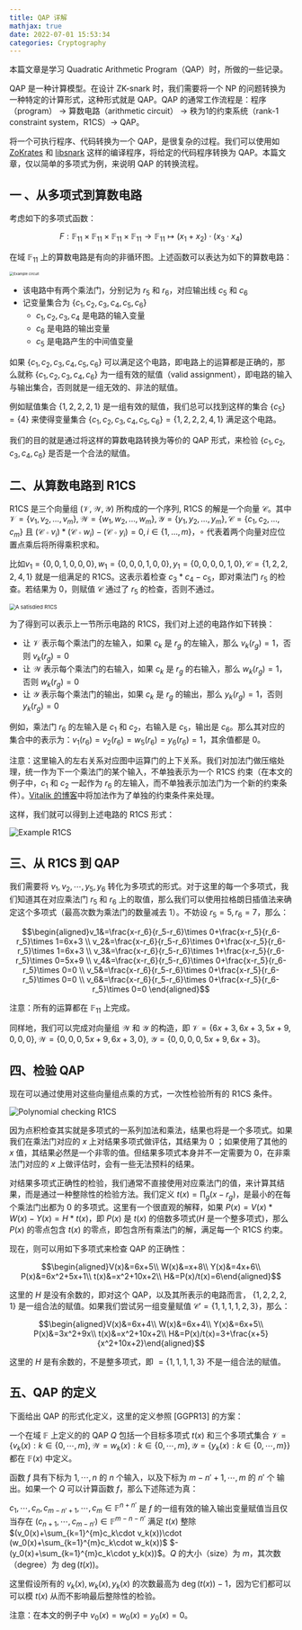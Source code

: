 ```yaml
---
title: QAP 详解
mathjax: true
date: 2022-07-01 15:53:34
categories: Cryptography
---
```


本篇文章是学习 Quadratic Arithmetic Program（QAP）时，所做的一些记录。

QAP 是一种计算模型。在设计 ZK-snark 时，我们需要将一个 NP 的问题转换为一种特定的计算形式，这种形式就是 QAP。QAP 的通常工作流程是：程序（program） $\rightarrow$ 算数电路（arithmetic circuit） $\rightarrow$ 秩为1的约束系统（rank-1 constraint system，R1CS）$\rightarrow$ QAP。

<!-- more -->

将一个可执行程序、代码转换为一个 QAP，是很复杂的过程。我们可以使用如 [ZoKrates](https://zokrates.github.io/rng_tutorial.html) 和 [libsnark](https://github.com/scipr-lab/libsnark) 这样的编译程序，将给定的代码程序转换为 QAP。本篇文章，仅以简单的多项式为例，来说明 QAP 的转换流程。 

## 一 、从多项式到算数电路

考虑如下的多项式函数：

$$F: \mathbb{F}_{11}\times \mathbb{F}_{11}\times \mathbb{F}_{11}\times \mathbb{F}_{11} \rightarrow \mathbb{F}_{11} \mapsto (x_1+x_2)\cdot (x_3\cdot x_4)$$

在域 $\mathbb{F}_{11}$ 上的算数电路是有向的非循环图。上述函数可以表达为如下的算数电路：

<img src="https://pico-1258741719.cos.ap-shanghai.myqcloud.com/blog/QAP%20%E8%AF%A6%E8%A7%A3/Example%20circuit.png" alt="Example circuit" style="zoom:45%;" />

- 该电路中有两个乘法门，分别记为 $r_5$ 和 $r_6$，对应输出线 $c_5$ 和 $c_6$
- 记变量集合为 $\{c_1,c_2,c_3,c_4,c_5,c_6\}$
    - $c_1,c_2,c_3,c_4$ 是电路的输入变量
    - $c_6$ 是电路的输出变量
    - $c_5$ 是电路产生的中间值变量

如果 $\{c_1,c_2,c_3,c_4,c_5,c_6\}$ 可以满足这个电路，即电路上的运算都是正确的，那么就称 $\{c_1,c_2,c_3,c_4,c_6\}$ 为一组有效的赋值（valid assignment），即电路的输入与输出集合，否则就是一组无效的、非法的赋值。

例如赋值集合 $\{1,2,2,2,1\}$ 是一组有效的赋值，我们总可以找到这样的集合 $\{c_5\}=\{4\}$ 来使得变量集合 $\{c_1,c_2,c_3,c_4,c_5,c_6\}=\{1,2,2,2,4,1\}$ 满足这个电路。

我们的目的就是通过将这样的算数电路转换为等价的 QAP 形式，来检验 $\{c_1,c_2,c_3,c_4,c_6\}$ 是否是一个合法的赋值。

## 二、从算数电路到 R1CS

R1CS 是三个向量组 $(\mathcal{V},\mathcal{W},\mathcal{Y})$ 所构成的一个序列, R1CS 的解是一个向量 $\mathcal{C}$。其中 $\mathcal{V}=\{v_{1},v_2,\dots,v_m\},\mathcal{W}=\{w_1,w_2,\dots,w_m\},\mathcal{Y}=\{y_{1},y_2,\dots,y_m\}, \mathcal{C}=\{c_{1},c_2,\dots,c_m\}$ 且 $(\mathcal{C}\circ v_i) * (\mathcal{C}\circ w_i) - (\mathcal{C}\circ y_i)=0, i\in\{1,\dots,m\}$，$\circ$ 代表着两个向量对应位置点乘后将所得乘积求和。  

比如$v_1=\{0,0,1,0,0,0\},w_1=\{0,0,0,1,0,0\},y_1=\{0,0,0,0,1,0\}, \mathcal{C}=\{1,2,2,2,4,1\}$ 就是一组满足的 R1CS。这表示着检查 $c_3*c_4-c_5$，即对乘法门 $r_5$ 的检查。若结果为 $0$，则赋值 $\mathcal{C}$ 通过了 $r_5$ 的检查，否则不通过。

<img src="https://pico-1258741719.cos.ap-shanghai.myqcloud.com/blog/QAP%20%E8%AF%A6%E8%A7%A3/A%20satisdied%20R1CS.png" alt="A satisdied R1CS" style="zoom:67%;" />

为了得到可以表示上一节所示电路的 R1CS，我们对上述的电路作如下转换：

- 让 $\mathcal{V}$ 表示每个乘法门的左输入，如果 $c_k$ 是 $r_g$ 的左输入，那么 $v_k(r_g) = 1$，否则 $v_k(r_g) = 0$
- 让 $\mathcal{W}$ 表示每个乘法门的右输入，如果 $c_k$ 是 $r_g$ 的右输入，那么 $w_k(r_g) = 1$，否则 $w_k(r_g) = 0$
- 让 $\mathcal{Y}$ 表示每个乘法门的输出，如果 $c_k$ 是 $r_g$ 的输出，那么 $y_k(r_g) = 1$，否则 $y_k(r_g) = 0$

例如，乘法门 $r_6$ 的左输入是 $c_1$ 和 $c_2$，右输入是 $c_5$，输出是 $c_6$。那么其对应的集合中的表示为：$v_1(r_6)=v_2(r_6)=w_5(r_6)=y_6(r_6)=1$，其余值都是 0。

注意：这里输入的左右关系对应图中运算门的上下关系。我们对加法门做压缩处理，统一作为下一个乘法门的某个输入，不单独表示为一个 R1CS 约束（在本文的例子中，$c_1$ 和 $c_2$ 一起作为 $r_6$ 的左输入，而不单独表示加法门为一个新的约束条件）。[Vitalik 的博客](https://medium.com/@VitalikButerin/quadratic-arithmetic-programs-from-zero-to-hero-f6d558cea649)中将加法作为了单独的约束条件来处理。

这样，我们就可以得到上述电路的 R1CS 形式：

![Example R1CS](https://pico-1258741719.cos.ap-shanghai.myqcloud.com/blog/QAP%20%E8%AF%A6%E8%A7%A3/Example%20R1CS.png)

## 三、从 R1CS 到 QAP

我们需要将 $v_1,v_2,\cdots, y_5,y_6$ 转化为多项式的形式。对于这里的每一个多项式，我们知道其在对应乘法门 $r_5$ 和 $r_6$ 上的取值，那么我们可以使用拉格朗日插值法来确定这个多项式（最高次数为乘法门的数量减去 1）。不妨设 $r_5=5,r_6=7$，那么：

$$\begin{aligned}v_1&=\frac{x-r_6}{r_5-r_6}\times 0+\frac{x-r_5}{r_6-r_5}\times 1=6x+3 \\ 
v_2&=\frac{x-r_6}{r_5-r_6}\times 0+\frac{x-r_5}{r_6-r_5}\times 1=6x+3 \\
v_3&=\frac{x-r_6}{r_5-r_6}\times 1+\frac{x-r_5}{r_6-r_5}\times 0=5x+9 \\
v_4&=\frac{x-r_6}{r_5-r_6}\times 0+\frac{x-r_5}{r_6-r_5}\times 0=0 \\
v_5&=\frac{x-r_6}{r_5-r_6}\times 0+\frac{x-r_5}{r_6-r_5}\times 0=0 \\
v_6&=\frac{x-r_6}{r_5-r_6}\times 0+\frac{x-r_5}{r_6-r_5}\times 0=0 \end{aligned}$$

注意：所有的运算都在 $\mathbb{F}_{11}$ 上完成。

同样地，我们可以完成对向量组 $\mathcal{W}$ 和 $\mathcal{Y}$ 的构造，即 $\mathcal{V}=\{6x+3,6x+3,5x+9,0,0,0\}, \mathcal{W}=\{0,0,0,5x+9,6x+3,0\},$ 
$\mathcal{Y}=\{0,0,0,0,5x+9,6x+3\}$。

## 四、检验 QAP

现在可以通过使用对这些向量组点乘的方式，一次性检验所有的 R1CS 条件。

![Polynomial checking R1CS](https://pico-1258741719.cos.ap-shanghai.myqcloud.com/blog/QAP%20%E8%AF%A6%E8%A7%A3/Polynomial%20checking%20R1CS.png)

因为点积检查其实就是多项式的一系列加法和乘法，结果也将是一个多项式。如果我们在乘法门对应的 $x$ 上对结果多项式做评估，其结果为 0 ；如果使用了其他的 $x$ 值，其结果必然是一个非零的值。但结果多项式本身并不一定需要为 0，在非乘法门对应的 $x$ 上做评估时，会有一些无法预料的结果。

对结果多项式正确性的检验，我们通常不直接使用对应乘法门的值，来计算其结果，而是通过一种整除性的检验方法。我们定义 $t(x)=\prod_g(x-r_g)$，是最小的在每个乘法门出都为 0 的多项式。这里有一个很直观的解释，如果 $P(x)=V(x)*W(x)-Y(x)=H*t(x)$，即 $P(x)$ 是 $t(x)$ 的倍数多项式($H$ 是一个整多项式)，那么 $P(x)$ 的零点包含 $t(x)$ 的零点，即包含所有乘法门的解，满足每一个 R1CS 约束。 

现在，则可以用如下多项式来检查 QAP 的正确性：

$$\begin{aligned}V(x)&=6x+5\\ W(x)&=x+8\\ Y(x)&=4x+6\\ P(x)&=6x^2+5x+1\\
t(x)&=x^2+10x+2\\ H&=P(x)/t(x)=6\end{aligned}$$

这里的 $H$ 是没有余数的，即对这个 QAP，以及其所表示的电路而言， $\{1,2,2,2,1\}$ 是一组合法的赋值。如果我们尝试另一组变量赋值 $\mathcal{C}'=\{1,1,1,1,2,3\}$，那么：

$$\begin{aligned}V(x)&=6x+4\\ W(x)&=6x+4\\ Y(x)&=6x+5\\ P(x)&=3x^2+9x\\
t(x)&=x^2+10x+2\\ H&=P(x)/t(x)=3+\frac{x+5}{x^2+10x+2}\end{aligned}$$

这里的 $H$ 是有余数的，不是整多项式，即 $=\{1,1,1,1,3\}$ 不是一组合法的赋值。

## 五、QAP 的定义

下面给出 QAP 的形式化定义，这里的定义参照 [GGPR13] 的方案：

一个在域 $\mathbb{F}$ 上定义的的 QAP $Q$ 包括一个目标多项式 $t(x)$ 和三个多项式集合 $\mathcal{V}=\{v_k(x):k\in\{0,\cdots,m\},\mathcal{W}=w_k(x):k\in\{0,\cdots,m\},\mathcal{Y}=\{y_k(x):k\in \{0,\cdots,m\}\}$ 都在 $\mathbb{F}(x)$ 中定义。

函数 $f$ 具有下标为 $1,\cdots,n$ 的 $n$ 个输入，以及下标为 $m-n'+1,\cdots,m$ 的 $n'$ 个 输出。如果一个 $Q$ 可以计算函数 $f$，那么下述陈述为真：

$c_1,\cdots,c_n,c_{m-n'+1},\cdots,c_m \in \mathbb{F}^{n+n'}$  是 $f$ 的一组有效的输入输出变量赋值当且仅当存在 $(c_{n+1},\cdots,c_{m-n'})\in \mathbb{F}^{m-n-n'}$ 满足 $t(x)$ 整除 $(v_0(x)+\sum_{k=1}^{m}c_k\cdot v_k(x))\cdot (w_0(x)+\sum_{k=1}^{m}c_k\cdot w_k(x))$
$- (y_0(x)+\sum_{k=1}^{m}c_k\cdot y_k(x))$。$Q$ 的大小（size）为 $m$，其次数（degree）为 $\deg(t(x))$。

这里假设所有的 $v_k(x),w_k(x),y_k(x)$ 的次数最高为 $\deg(t(x))-1$，因为它们都可以可以模 $t(x)$ 从而不影响最后整除性的检验。

注意：在本文的例子中 $v_0(x)=w_0(x)=y_0(x)=0$。
